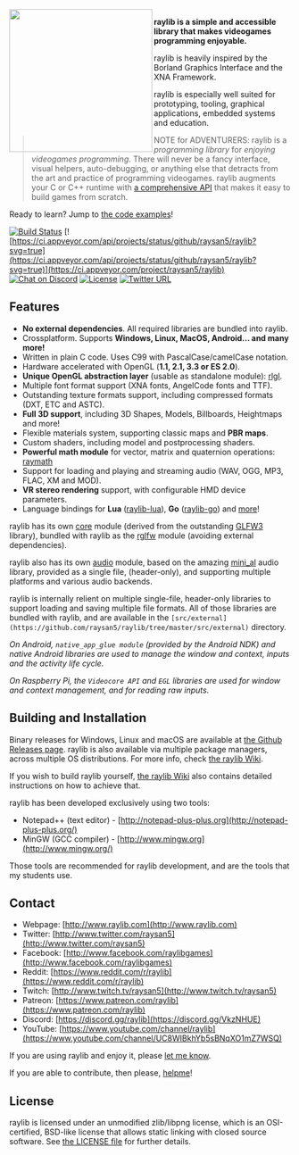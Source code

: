 <img align="left" src="https://github.com/raysan5/raylib/blob/master/logo/raylib_256x256.png" width=256>

**raylib is a simple and accessible library that makes videogames programming enjoyable.**

raylib is heavily inspired by the Borland Graphics Interface and the XNA Framework.

raylib is especially well suited for prototyping, tooling, graphical applications, embedded systems and education.

> NOTE for ADVENTURERS: raylib is a *programming library* for *enjoying videogames programming*.
There will never be a fancy interface, visual helpers, auto-debugging, or anything else that detracts from the art and practice of programming videogames. raylib augments your C or C++ runtime with [a comprehensive API](https://www.raylib.com/cheatsheet/cheatsheet.html) that makes it easy to build games from scratch.

Ready to learn? Jump to [the code examples](http://www.raylib.com/examples.html)!

[![Build Status](https://travis-ci.org/raysan5/raylib.svg?branch=master)](https://travis-ci.org/raysan5/raylib)
[![https://ci.appveyor.com/api/projects/status/github/raysan5/raylib?svg=true](https://ci.appveyor.com/api/projects/status/github/raysan5/raylib?svg=true)](https://ci.appveyor.com/project/raysan5/raylib)
[![Chat on Discord](https://img.shields.io/discord/308323056592486420.svg?logo=discord)](https://discord.gg/VkzNHUE)
[![License](https://img.shields.io/badge/license-zlib%2Flibpng-blue.svg)](LICENSE.md)
[![Twitter URL](https://img.shields.io/twitter/url/http/shields.io.svg?style=social&label=Follow)](https://twitter.com/raysan5)

Features
--------

  - **No external dependencies**. All required libraries are bundled into raylib.
  - Crossplatform. Supports **Windows, Linux, MacOS, Android... and many more!**
  - Written in plain C code. Uses C99 with PascalCase/camelCase notation.
  - Hardware accelerated with OpenGL (**1.1, 2.1, 3.3 or ES 2.0**).
  - **Unique OpenGL abstraction layer** (usable as standalone module): [rlgl](https://github.com/raysan5/raylib/blob/master/src/rlgl.h).
  - Multiple font format support (XNA fonts, AngelCode fonts and TTF).
  - Outstanding texture formats support, including compressed formats (DXT, ETC and ASTC).
  - **Full 3D support**, including 3D Shapes, Models, Billboards, Heightmaps and more! 
  - Flexible materials system, supporting classic maps and **PBR maps**.
  - Custom shaders, including model and postprocessing shaders.
  - **Powerful math module** for vector, matrix and quaternion operations: [raymath](https://github.com/raysan5/raylib/blob/master/src/raymath.h)
  - Support for loading and playing and streaming audio (WAV, OGG, MP3, FLAC, XM and MOD).
  - **VR stereo rendering** support, with configurable HMD device parameters.
  - Language bindings for **Lua** ([raylib-lua](https://github.com/raysan5/raylib-lua)), **Go** ([raylib-go](https://github.com/gen2brain/raylib-go)) and [more](https://github.com/raysan5/raylib/blob/master/CONTRIBUTING.md#raylib-bindings)!

raylib has its own [core](https://github.com/raysan5/raylib/blob/master/src/core.c) module (derived from the outstanding [GLFW3](http://www.glfw.org/) library), bundled with raylib as the [rglfw](https://github.com/raysan5/raylib/blob/master/src/rglfw.c) module (avoiding external dependencies).

raylib also has its own [audio](https://github.com/raysan5/raylib/blob/master/src/raudio.c) module, based on the amazing [mini_al](https://github.com/dr-soft/mini_al) audio library, provided as a single file, (header-only), and supporting multiple platforms and various audio backends.

raylib is internally relient on multiple single-file, header-only libraries to support loading and saving multiple file formats. All of those libraries are bundled with raylib, and are available in the `[src/external](https://github.com/raysan5/raylib/tree/master/src/external)` directory.

*On Android, `native_app_glue module` (provided by the Android NDK) and native Android libraries are used to manage the window and context, inputs and the activity life cycle.*

*On Raspberry Pi, the `Videocore API` and `EGL` libraries are used for window and context management, and for reading raw inputs.*

Building and Installation
-------------------------

Binary releases for Windows, Linux and macOS are available at [the Github Releases page](https://github.com/raysan5/raylib/releases). raylib is also available via multiple package managers, across multiple OS distributions. For more info, check [the raylib Wiki](https://github.com/raysan5/raylib/wiki).

If you wish to build raylib yourself, [the raylib Wiki](https://github.com/raysan5/raylib/wiki) also contains detailed instructions on how to achieve that.

raylib has been developed exclusively using two tools:

   * Notepad++ (text editor) - [http://notepad-plus-plus.org](http://notepad-plus-plus.org/)
   * MinGW (GCC compiler) - [http://www.mingw.org](http://www.mingw.org/)

Those tools are recommended for raylib development, and are the tools that my students use.

Contact
-------

   * Webpage: [http://www.raylib.com](http://www.raylib.com)
   * Twitter: [http://www.twitter.com/raysan5](http://www.twitter.com/raysan5)
   * Facebook: [http://www.facebook.com/raylibgames](http://www.facebook.com/raylibgames)
   * Reddit: [https://www.reddit.com/r/raylib](https://www.reddit.com/r/raylib)
   * Twitch: [http://www.twitch.tv/raysan5](http://www.twitch.tv/raysan5)
   * Patreon: [https://www.patreon.com/raylib](https://www.patreon.com/raylib)
   * Discord: [https://discord.gg/raylib](https://discord.gg/VkzNHUE)
   * YouTube: [https://www.youtube.com/channel/raylib](https://www.youtube.com/channel/UC8WIBkhYb5sBNqXO1mZ7WSQ)

If you are using raylib and enjoy it, please [let me know][raysan5].

If you are able to contribute, then please, [helpme](http://www.raylib.com/helpme.html)!

License
-------

raylib is licensed under an unmodified zlib/libpng license, which is an OSI-certified, BSD-like license that allows static linking with closed source software. See [the LICENSE file](LICENSE.md) for further details.

[raysan5]: mailto:ray@raylib.com "Ramon Santamaria - Ray San"
